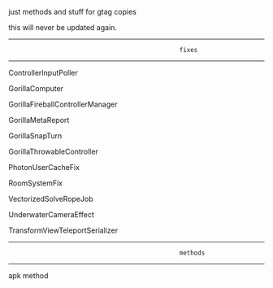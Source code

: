 just methods and stuff for gtag copies

this will never be updated again.

------------------------------------------------------------------------------------------------------------------------------------------
                                                   fixes
------------------------------------------------------------------------------------------------------------------------------------------
ControllerInputPoller

GorillaComputer

GorillaFireballControllerManager

GorillaMetaReport

GorillaSnapTurn

GorillaThrowableController

PhotonUserCacheFix

RoomSystemFix

VectorizedSolveRopeJob

UnderwaterCameraEffect

TransformViewTeleportSerializer


------------------------------------------------------------------------------------------------------------------------------------------
                                                   methods
------------------------------------------------------------------------------------------------------------------------------------------

apk method
